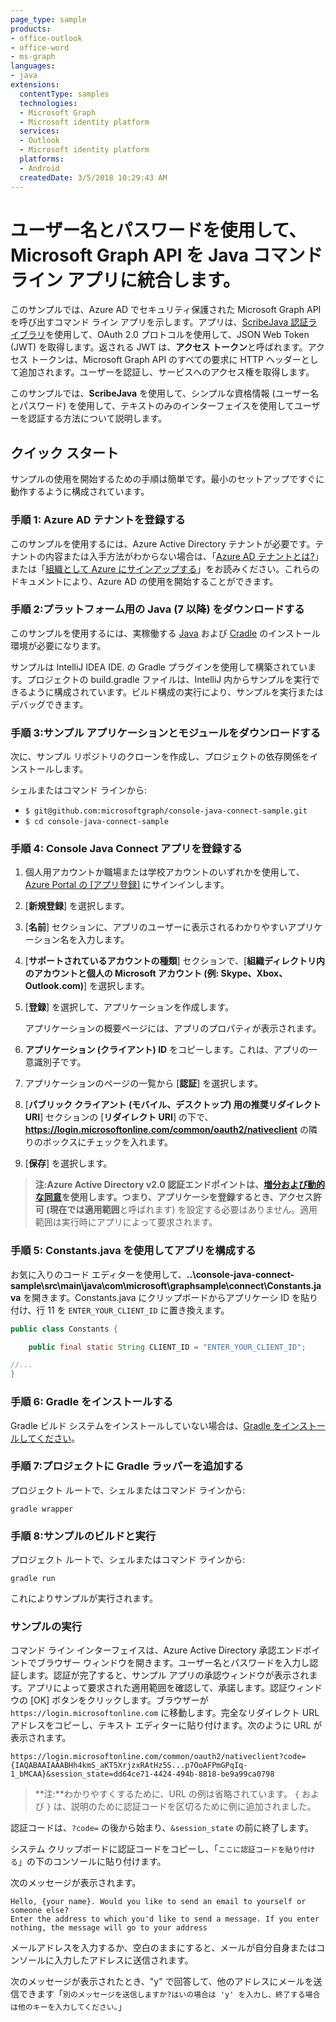 ```yaml
---
page_type: sample
products:
- office-outlook
- office-word
- ms-graph
languages:
- java
extensions:
  contentType: samples
  technologies:
  - Microsoft Graph 
  - Microsoft identity platform
  services:
  - Outlook
  - Microsoft identity platform
  platforms:
  - Android
  createdDate: 3/5/2018 10:29:43 AM
---
```

# ユーザー名とパスワードを使用して、Microsoft Graph API を Java コマンド ライン アプリに統合します。

このサンプルでは、Azure AD でセキュリティ保護された Microsoft Graph API を呼び出すコマンド ライン アプリを示します。アプリは、[ScribeJava 認証ライブラリ](https://github.com/scribejava/scribejava)を使用して、OAuth 2.0 プロトコルを使用して、JSON Web Token (JWT) を取得します。返される JWT は、**アクセス トークン**と呼ばれます。アクセス トークンは、Microsoft Graph API のすべての要求に HTTP ヘッダーとして追加されます。ユーザーを認証し、サービスへのアクセス権を取得します。

このサンプルでは、**ScribeJava** を使用して、シンプルな資格情報 (ユーザー名とパスワード) を使用して、テキストのみのインターフェイスを使用してユーザーを認証する方法について説明します。

## クイック スタート

サンプルの使用を開始するための手順は簡単です。最小のセットアップですぐに動作するように構成されています。

### 手順 1: Azure AD テナントを登録する

このサンプルを使用するには、Azure Active Directory テナントが必要です。テナントの内容または入手方法がわからない場合は、「[Azure AD テナントとは?](http://technet.microsoft.com/library/jj573650.aspx)」または「[組織として Azure にサインアップする](http://azure.microsoft.com/documentation/articles/sign-up-organization/)」をお読みください。これらのドキュメントにより、Azure AD の使用を開始することができます。

### 手順 2:プラットフォーム用の Java (7 以降) をダウンロードする

このサンプルを使用するには、実稼働する [Java](http://www.oracle.com/technetwork/java/javase/downloads/index.html) および [Cradle](https://gradle.org/) のインストール環境が必要になります。

サンプルは IntelliJ IDEA IDE. の Gradle プラグインを使用して構築されています。プロジェクトの build.gradle ファイルは、IntelliJ 内からサンプルを実行できるように構成されています。ビルド構成の実行により、サンプルを実行またはデバッグできます。

### 手順 3:サンプル アプリケーションとモジュールをダウンロードする

次に、サンプル リポジトリのクローンを作成し、プロジェクトの依存関係をインストールします。

シェルまたはコマンド ラインから:

* `$ git@github.com:microsoftgraph/console-java-connect-sample.git`
* `$ cd console-java-connect-sample`

### 手順 4: Console Java Connect アプリを登録する

1. 個人用アカウントか職場または学校アカウントのいずれかを使用して、[Azure Portal の [アプリ登録]](https://go.microsoft.com/fwlink/?linkid=2083908) にサインインします。

2. [**新規登録**] を選択します。

3. [**名前**] セクションに、アプリのユーザーに表示されるわかりやすいアプリケーション名を入力します。

1. [**サポートされているアカウントの種類**] セクションで、[**組織ディレクトリ内のアカウントと個人の Microsoft アカウント (例: Skype、Xbox、Outlook.com)**] を選択します。  

1. [**登録**] を選択して、アプリケーションを作成します。 
	
   アプリケーションの概要ページには、アプリのプロパティが表示されます。

4. **アプリケーション (クライアント) ID** をコピーします。これは、アプリの一意識別子です。 

1. アプリケーションのページの一覧から [**認証**] を選択します。

1. [**パブリック クライアント (モバイル、デスクトップ) 用の推奨リダイレクト URI**] セクションの [**リダイレクト URI**] の下で、 **https://login.microsoftonline.com/common/oauth2/nativeclient** の隣りのボックスにチェックを入れます。

8. [**保存**] を選択します。

> **注:**Azure Active Directory v2.0 認証エンドポイントは、[増分および動的な同意](https://docs.microsoft.com/en-us/azure/active-directory/develop/active-directory-v2-compare#incremental-and-dynamic-consent)を使用します。つまり、アプリケーシを登録するとき、アクセス許可 (現在では**適用範囲**と呼ばれます) を設定する必要はありません。適用範囲は実行時にアプリによって要求されます。

### 手順 5: Constants.java を使用してアプリを構成する

お気に入りのコード エディターを使用して、**..\\console-java-connect-sample\\src\\main\\java\\com\\microsoft\\graphsample\\connect\\Constants.java** を開きます。Constants.java にクリップボードからアプリケーシ ID を貼り付け、行 11 を `ENTER_YOUR_CLIENT_ID` に置き換えます。

```java
public class Constants {

    public final static String CLIENT_ID = "ENTER_YOUR_CLIENT_ID";

//...
}
```

### 手順 6: Gradle をインストールする

Gradle ビルド システムをインストールしていない場合は、[Gradle をインストールしてください](https://docs.gradle.org/4.6/userguide/installation.html)。

### 手順 7:プロジェクトに Gradle ラッパーを追加する

プロジェクト ルートで、シェルまたはコマンド ラインから:

```Shell
gradle wrapper
```

### 手順 8:サンプルのビルドと実行

プロジェクト ルートで、シェルまたはコマンド ラインから:

```Shell
gradle run
```

これによりサンプルが実行されます。

### サンプルの実行

コマンド ライン インターフェイスは、Azure Active Directory 承認エンドポイントでブラウザー ウィンドウを開きます。ユーザー名とパスワードを入力し認証します。認証が完了すると、サンプル アプリの承認ウィンドウが表示されます。アプリによって要求された適用範囲を確認して、承諾します。認証ウィンドウの [OK] ボタンをクリックします。ブラウザーが `https://login.microsoftonline.com` に移動します。完全なリダイレクト URL アドレスをコピーし、テキスト エディターに貼り付けます。次のように URL が表示されます。

```http
https://login.microsoftonline.com/common/oauth2/nativeclient?code={IAQABAAIAAABHh4kmS_aKT5XrjzxRAtHz5S...p7OoAFPmGPqIq-1_bMCAA}&session_state=dd64ce71-4424-494b-8818-be9a99ca0798
```

> **注:**わかりやすくするために、URL の例は省略されています。 `{` および `}` は、説明のために認証コードを区切るために例に追加されました。

認証コードは、`?code=` の後から始まり、`&session_state` の前に終了します。

システム クリップボードに認証コードをコピーし、「`ここに認証コードを貼り付ける`」の下のコンソールに貼り付けます。

次のメッセージが表示されます。

```Shell
Hello, {your name}. Would you like to send an email to yourself or someone else?
Enter the address to which you'd like to send a message. If you enter nothing, the message will go to your address
```

メールアドレスを入力するか、空白のままにすると、メールが自分自身またはコンソールに入力したアドレスに送信されます。

次のメッセージが表示されたとき、"y" で回答して、他のアドレスにメールを送信できます「`別のメッセージを送信しますか?はいの場合は 'y' を入力し、終了する場合は他のキーを入力してください。`」
